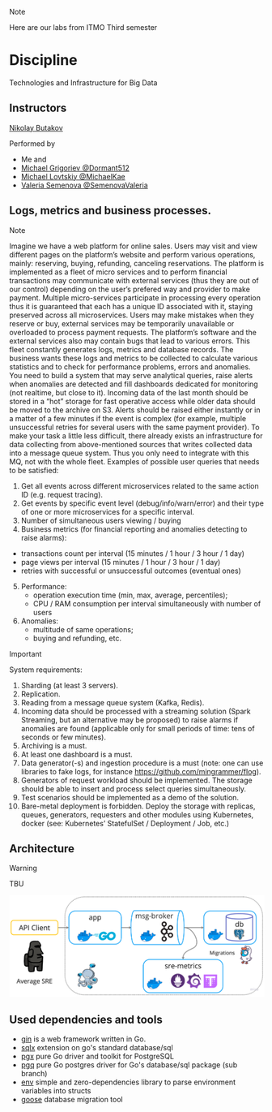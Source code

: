 > [!NOTE]
> Here are our labs from ITMO Third semester

# Discipline
Technologies and Infrastructure for Big Data

## Instructors
[Nikolay Butakov](https://en.itmo.ru/en/viewperson/1257/Nikolay_Butakov.htm)


Performed by
* Me and
* [Michael Grigoriev @Dormant512](https://github.com/Dormant512)
* [Michael Lovtskiy @MichaelKae](https://github.com/MichaelKae)
* [Valeria Semenova @SemenovaValeria](https://github.com/SemenovaValeria)

## Logs, metrics and business processes.
> [!NOTE]
> Imagine we have a web platform for online sales. Users may visit and view different pages on the platform’s website and perform various operations, mainly: reserving, buying, refunding, canceling reservations. The platform is implemented as a fleet of micro services and to perform financial transactions may communicate with external services (thus they are out of our control) depending on the user’s prefered way and provider to make payment. Multiple micro-services participate in processing every operation thus it is guaranteed that each has a unique ID associated with it, staying preserved across all microservices. Users may make mistakes when they reserve or buy, external services may be temporarily unavailable or overloaded to process payment requests. The platform’s software and the external services also may contain bugs that lead to various errors.
   This fleet constantly  generates logs, metrics and database records. The business wants these logs and metrics to be collected to calculate various statistics and to check for performance problems, errors and anomalies. You need to build a system that may serve analytical queries, raise alerts when anomalies are detected and fill dashboards dedicated for monitoring (not realtime, but close to it).
   Incoming data of the last month should be stored in a “hot” storage for fast operative access while older data should be moved to the archive on S3. Alerts should be raised either instantly or in a matter of a few minutes if the event is complex (for example, multiple unsuccessful retries for several users with the same payment provider).
   To make your task a little less difficult, there already exists an infrastructure for data collecting from above-mentioned sources that writes collected data into a message queue system. Thus you only need to integrate with this MQ, not with the whole fleet.
   Examples of possible user queries that needs to be satisfied:
> 1. 	Get all events across different microservices related to the same action ID (e.g. request tracing).
> 2. 	Get events by specific event level (debug/info/warn/error) and their type of one or more microservices for a specific interval.
> 3. 	Number of simultaneous users viewing / buying
> 4. 	Business metrics (for financial reporting and anomalies detecting to raise alarms):
>    - transactions count per interval (15 minutes / 1 hour / 3 hour / 1 day)
>    - page views per interval (15 minutes / 1 hour / 3 hour / 1 day)
>    - retries with successful or unsuccessful outcomes (eventual ones)
> 5. Performance:
>    - operation execution time (min, max, average, percentiles);
>    - CPU / RAM consumption per interval simultaneously with number of users
> 6. Anomalies:
>    - multitude of same operations;
>    - buying and refunding, etc.

> [!IMPORTANT]
> System requirements:
> 1. Sharding (at least 3 servers).
> 2. Replication.
> 3. Reading from a message queue system (Kafka, Redis).
> 4. Incoming data should be processed with a streaming solution (Spark Streaming, but an alternative may be proposed) to raise alarms if anomalies are found (applicable only for small periods of time: tens of seconds or few minutes).
> 5. Archiving is a must.
> 6. At least one dashboard is a must.
> 7. Data generator(-s) and ingestion procedure is a must (note: one can use libraries to fake logs, for instance https://github.com/mingrammer/flog).
> 8. Generators of request workload should be implemented. The storage should be able to insert and process select queries simultaneously.
> 9. Test scenarios should be implemented as a demo of the solution.
> 10.  Bare-metal deployment is forbidden. Deploy the storage with replicas, queues, generators, requesters and other modules using Kubernetes, docker (see: Kubernetes’ StatefulSet / Deployment / Job, etc.)  

## Architecture
> [!WARNING]
> TBU

![img.png](img.png) 

## Used dependencies and tools
* [gin](https://github.com/gin-gonic/gin) is a web framework written in Go.
* [sqlx](https://github.com/jmoiron/sqlx) extension on go's standard database/sql
* [pgx](https://github.com/jackc/pgx) pure Go driver and toolkit for PostgreSQL
* [pgq](https://github.com/lib/pq) pure Go postgres driver for Go's database/sql package (sub branch)
* [env](https://github.com/caarlos0/env) simple and zero-dependencies library to parse environment variables into structs
* [goose](https://github.com/pressly/goose) database migration tool